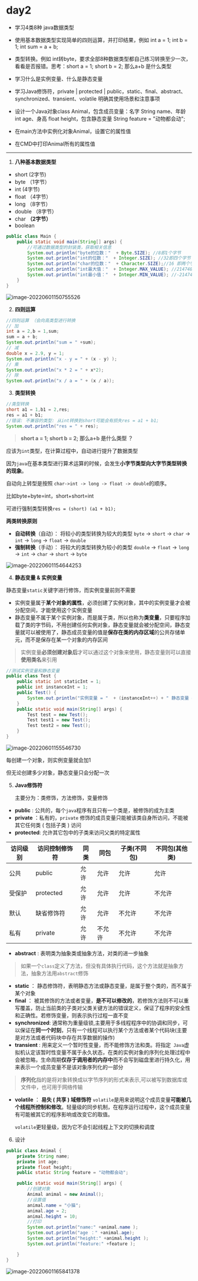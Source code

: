 

# day2

- 学习4类8种 java数据类型

- 使用基本数据类型实现简单的四则运算，并打印结果，例如 int a = 1; int b = 1; int sum = a + b; 

- 类型转换。例如  int转byte，要求全部8种数据类型都自己练习转换至少一次，看看是否报错。思考：short a = 1; short b = 2; 那么a+b 是什么类型

- 学习什么是实例变量、什么是静态变量
- 学习Java修饰符，private | protected | public，static、final、abstract、synchronized、transient、volatile 明确其使用场景和注意事项

- 设计一个Java对象class Animal，包含成员变量：名字 String name、年龄 int age、身高 float height，包含静态变量 String feature = "动物都会动";
- 在main方法中实例化对象Animal，设置它的属性值
- 在CMD中打印Animal所有的属性值

------



1. **八种基本数据类型**

- short  (2字节)
- byte （1字节）
- int (4字节)
- float （4字节）
- long （8字节）
- double （8字节）
- char **（2字节）**
- boolean

```java
public class Main {
	public static void main(String[] args) {
		//可通过数据类型的封装类，获取相关信息
		System.out.println("byte的位数："  + Byte.SIZE); //8即1个字节
		System.out.println("int的位数："  + Integer.SIZE); //32即四个字节
		System.out.println("char的位数："  + Character.SIZE);//16 即两个字节
		System.out.println("int最大值："  + Integer.MAX_VALUE); //2147483647 即2^31 - 1
		System.out.println("int最小值："  + Integer.MIN_VALUE); //-2147483648 即 -2^31
	}
}
```

![image-20220601150755526](https://cdn.jsdelivr.net/gh/codeheng/personPic@main/imgBlog/202206011507710.png)



2. **四则运算**

```java
//四则运算 （会向高类型进行转换
// 加
int a = 2,b = 1,sum;
sum = a + b;
System.out.println("sum = " +sum);
// 减
double x = 2.9, y = 1;
System.out.println("x - y = " + (x - y) );
// 乘
System.out.println("x * 2 = " + x*2);
// 除
System.out.println("x / a = " + (x / a));
```



3. **类型转换**

```java
//类型转换
short a1 = 1,b1 = 2,res;
res = a1 + b1;
//错误: 不兼容的类型: 从int转换到short可能会有损失res = a1 + b1;
System.out.println("res = " + res);
```

>  **short a = 1; short b = 2; 那么a+b 是什么类型 ？**

应该为`int`类型，在计算过程中，自动进行提升了数据类型

因为`java`在基本类型进行算术运算的时候，会发生**小字节类型向大字节类型转换的现象**。

自动向上转型是按照 `char->int -> long -> float -> double`的顺序。

比如byte+byte=int，short+short=int

可进行强制类型转换`res = (short) (a1 + b1);` 

**两类转换原则**

- **自动转换**（自动）： 将较小的类型转换为较大的类型
  `byte` -> `short` -> `char` -> `int` -> `long` -> `float` -> `double`
- **强制转换**（手动）： 将较大的类型转换为较小的类型
  `double` -> `float` -> `long` -> `int` -> `char` -> `short` -> `byte`

![image-20220601154644253](https://cdn.jsdelivr.net/gh/codeheng/personPic@main/imgBlog/202206011546305.png)

4. **静态变量 & 实例变量**

静态变量`static`关键字进行修饰，而实例变量前则不需要

- 实例变量属于**某个对象的属性**，必须创建了实例对象，其中的实例变量才会被分配空间，才能使用这个实例变量
- 静态变量不属于某个实例对象，而是属于类，所以也称为**类变量**，只要程序加载了类的字节码，不用创建任何实例对象，静态变量就会被分配空间，静态变量就可以被使用了，静态成员变量的值是**保存在类的内存区域**的公共存储单元，而不是保存在某一个对象的内存区间

> 实例变量**必须创建对象后**才可以通过这个对象来使用，静态变量则可以直接**使用类名**来引用

```java
//测试实例变量和静态变量
public class Test {
	public static int staticInt = 1;
	public int instanceInt = 1;
	public Test() {
		System.out.println("实例变量 = "  + (instanceInt++) + " 静态变量 = " +(staticInt++)); 
	}
	public static void main(String[] args) { 
		Test test = new Test();
		Test test1 = new Test();
		Test test2 = new Test();
	}
}
```

![image-20220601155546730](https://cdn.jsdelivr.net/gh/codeheng/personPic@main/imgBlog/202206011555779.png)

每创建一个对象，则实例变量就会加1

但无论创建多少对象，静态变量只会分配一次



5. **Java修饰符**

   主要分为：类修饰，方法修饰，变量修饰

- **public** : 公共的，每个`java`程序有且只有一个类是，被修饰的成为主类
- **private** ：私有的，`private` 修饰的成员变量只能被该类自身所访问，不能被其它任何类 ( 包括子类 ) 访问
- **protected**: 允许其它包中的子类来访问父类的特定属性

| **访问级别** | **访问控制修饰符** | **同类** | **同包** | **子类(不同包)** | **不同包(其他类)** |
| ------------ | ------------------ | -------- | -------- | ---------------- | ------------------ |
| 公共         | public             | 允许     | 允许     | 允许             | 允许               |
| 受保护       | protected          | 允许     | 允许     | 允许             | 不允许             |
| 默认         | 缺省修饰符         | 允许     | 允许     | 不允许           | 不允许             |
| 私有         | private            | 允许     | 不允许   | 不允许           | 不允许             |

- **abstract**  : 表明类为抽象类或抽象方法，对类的进一步抽象

> 如果一个`class`定义了方法，但没有具体执行代码，这个方法就是抽象方法，抽象方法用`abstract`修饰

- **static** ： 静态修饰符，表明静态方法或静态变量，是属于整个类的，而不属于某个对象
- **final** ： 被其修饰的方法或者变量，**是不可以修改的**，若修饰方法则不可以重写覆盖，防止当前类的子类对父类关键方法的错误定义，保证了程序的安全性和正确性。若修饰变量，则表示执行过程一直不变
- **synchronized**: 通常称为重量级锁,主要用于多线程程序中的协调和同步，可以保证在**同一个时刻**，只有一个线程可以执行某个方法或者某个代码块(主要是对方法或者代码块中存在共享数据的操作)
- **transient** : 用来定义一个暂时性变量，而不能修饰方法和类。将指定` Java`虚拟机认定该暂时性变量不属于永久状态，在类的实例对象的序列化处理过程中会被忽略，生命周期**仅存于调用者的内存中**而不会写到磁盘里进行持久化，用来表示一个成员变量不是该对象序列化的一部分

> **序列化**指的是将对象转换成以字节序列的形式来表示,可以被写到数据库或文件中，也可用于网络传输

- **volatile**  ： **易失 ( 共享 ) 域修饰符** `volatile`是用来说明这个成员变量**可能被几个线程所控制和修改**。轻量级的同步机制，在程序运行过程中，这个成员变量有可能被其它的程序影响或改变它的取值。

  `volatile`更轻量级，因为它不会引起线程上下文的切换和调度



6. 设计

```java
public class Animal {
	private String name;
	private int age;
	private float height;
	public static String feature = "动物都会动"; 

	public static void main(String[] args) { 
        //创建对象
		Animal animal = new Animal();
        //设置值
		animal.name = "小猫";
		animal.age = 2;
		animal.height = 10;
        //打印
		System.out.println("name:" +animal.name );
		System.out.println("age ：" +animal.age);
		System.out.println("height:" +animal.height );
		System.out.println("feature:" +feature );

	}
}
```

![image-20220601165841378](https://cdn.jsdelivr.net/gh/codeheng/personPic@main/imgBlog/202206011658519.png)